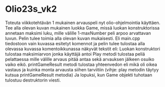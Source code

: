 # Olio23s_vk2

Toteuta viikkotehtävän 1 mukainen arvauspeli nyt olio-ohjelmointia käyttäen. Tee alla olevan kuvan mukainen luokka Game, missä luokan konstruktorissa annetaan maksimi luku, mille välille 1-maxNumber peli arpoo arvattavan luvun.
Pelin tulee toimia alla olevan kuvan mukaisesti. Eli main.cpp tiedostoon vain kuvassa esitetyt komennot ja pelin tulee tulostaa alla olevassa kuvassa komentoikkunassa näkyvät tekstit eli:
Luokan konstruktori tulostaa maksimiarvon jonka käyttäjä antoi
Play metodi tulostaa peliä pelattaessa mille välille arvaus pitää antaa sekä arvauksen jälkeen osuiko vaiko eikö.
printGameResult metodi tulostaa yhteenvedon eli mikä oli oikea vastaus ja kuinka monta arvausta siihen tarviitiin (vihje: play metodin täytyy kutsua printGameResult metodia)
Ja lopuksi, kun Game objekti tuhotaan tulostuu destruktorin viesti.
